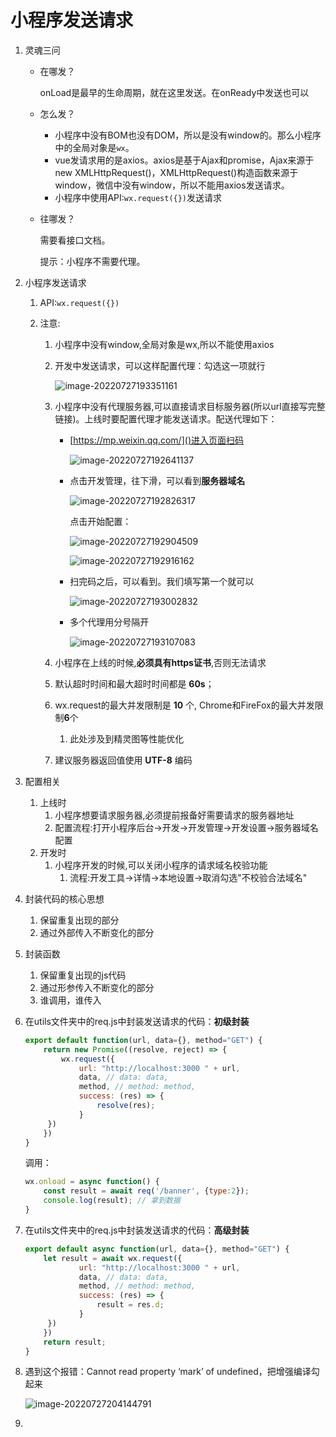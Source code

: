 # 小程序发送请求

1. 灵魂三问

   - 在哪发？

     onLoad是最早的生命周期，就在这里发送。在onReady中发送也可以

   - 怎么发？

     - 小程序中没有BOM也没有DOM，所以是没有window的。那么小程序中的全局对象是`wx`。
     - vue发请求用的是axios。axios是基于Ajax和promise，Ajax来源于new XMLHttpRequest()，XMLHttpRequest()构造函数来源于window，微信中没有window，所以不能用axios发送请求。
     - 小程序中使用API:`wx.request({})`发送请求

   - 往哪发？

     需要看接口文档。

     提示：小程序不需要代理。

1. 小程序发送请求
   
   1. API:`wx.request({})`
   
   2. 注意:
      1. 小程序中没有window,全局对象是wx,所以不能使用axios
      
      2. 开发中发送请求，可以这样配置代理：勾选这一项就行
      
         ![image-20220727193351161](05.小程序发送请求.assets/image-20220727193351161.png)
      
      3. 小程序中没有代理服务器,可以直接请求目标服务器(所以url直接写完整链接)。上线时要配置代理才能发送请求。配送代理如下：
      
         - [https://mp.weixin.qq.com/]()进入页面扫码
      
           ![image-20220727192641137](05.小程序发送请求.assets/image-20220727192641137.png)
      
         - 点击开发管理，往下滑，可以看到**服务器域名**
      
           ![image-20220727192826317](05.小程序发送请求.assets/image-20220727192826317.png)
      
           点击开始配置：
      
           ![image-20220727192904509](05.小程序发送请求.assets/image-20220727192904509.png)
      
           ![image-20220727192916162](05.小程序发送请求.assets/image-20220727192916162.png)
      
           
      
         - 扫完码之后，可以看到。我们填写第一个就可以
      
           ![image-20220727193002832](05.小程序发送请求.assets/image-20220727193002832.png)
      
         - 多个代理用分号隔开
      
           ![image-20220727193107083](05.小程序发送请求.assets/image-20220727193107083.png)
      
      4. 小程序在上线的时候,**必须具有https证书**,否则无法请求
      
      5. 默认超时时间和最大超时时间都是 **60s**；
      
      5. wx.request的最大并发限制是 **10** 个, Chrome和FireFox的最大并发限制**6**个
         1. 此处涉及到精灵图等性能优化
         
      6. 建议服务器返回值使用 **UTF-8** 编码
   
2. 配置相关
   1. 上线时
      1. 小程序想要请求服务器,必须提前报备好需要请求的服务器地址
      2. 配置流程:打开小程序后台->开发->开发管理->开发设置->服务器域名配置
   2. 开发时
      1. 小程序开发的时候,可以关闭小程序的请求域名校验功能
         1. 流程:开发工具->详情->本地设置->取消勾选"不校验合法域名"
   
4. 封装代码的核心思想

   1. 保留重复出现的部分
   2. 通过外部传入不断变化的部分

5. 封装函数

   1. 保留重复出现的js代码
   2. 通过形参传入不断变化的部分
   3. 谁调用，谁传入

6. 在utils文件夹中的req.js中封装发送请求的代码：**初级封装**

   ```js
   export default function(url, data={}, method="GET") {
       return new Promise((resolve, reject) => {
           wx.request({
               url: "http://localhost:3000 " + url,
               data, // data: data,
               method, // method: method,
               success: (res) => {
                   resolve(res);
               }
       	})
       })
   }
   ```

   调用：

   ```js
   wx.onload = async function() {
       const result = await req('/banner', {type:2});
       console.log(result); // 拿到数据
   }
   ```

   

7. 在utils文件夹中的req.js中封装发送请求的代码：**高级封装**

   ```js
   export default async function(url, data={}, method="GET") {
       let result = await wx.request({
               url: "http://localhost:3000 " + url,
               data, // data: data,
               method, // method: method,
               success: (res) => {
                   result = res.d;
               }
       	})
       })
       return result;
   }
   ```

   

8. 遇到这个报错：Cannot read property ‘mark’ of undefined，把增强编译勾起来

   ![image-20220727204144791](05.小程序发送请求.assets/image-20220727204144791.png)

9. 
